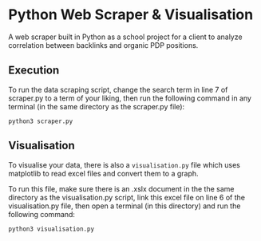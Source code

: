 # Python Web Scraper & Visualisation
A web scraper built in Python as a school project for a client to analyze correlation between backlinks and organic PDP positions.


## Execution
To run the data scraping script, change the search term in line 7 of scraper.py to a term of your liking, then run the following command in any terminal (in the same directory as the scraper.py file):

```python3 scraper.py``` 

## Visualisation
To visualise your data, there is also a `visualisation.py` file which uses matplotlib to read excel files and convert them to a graph.

To run this file, make sure there is an .xslx document in the the same directory as the visualisation.py script, link this excel file on line 6 of the visualisation.py file, then open a terminal (in this directory) and run the following command:

```python3 visualisation.py```